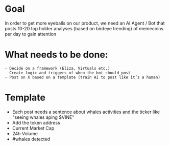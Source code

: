 
# Goal
In order to get more eyeballs on our product, we need an AI Agent / Bot that posts 10-20 top holder analyses (based on birdeye trending) of memecoins per day to gain attention

# What needs to be done:
    - Decide on a framework (Eliza, Virtuals etc.)
    - Create logic and triggers of when the bot should post
    - Post on X based on a template (train AI to post like it’s a human)

# Template
- Each post needs a sentence about whales activities and the ticker like "seeing whales aping $VINE"
- Add the token address
- Current Market Cap
- 24h Volume
- #whales detected
